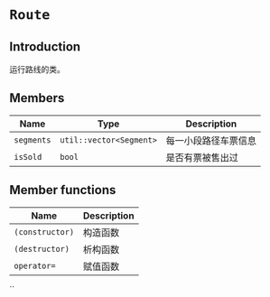 # `Route`

## Introduction

运行路线的类。

## Members

Name|Type|Description
--|--|--
`segments`|`util::vector<Segment>`|每一小段路径车票信息
`isSold`|`bool`|是否有票被售出过

## Member functions

Name|Description
--|--
`(constructor)`|构造函数
`(destructor)`|析构函数
`operator=`|赋值函数
``

